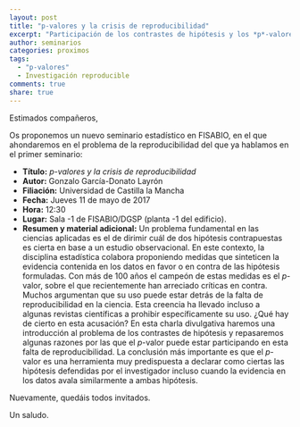 ```yaml
---
layout: post
title: "p-valores y la crisis de reproducibilidad"
excerpt: "Participación de los contrastes de hipótesis y los *p*-valores en la crisis de reproducibilidad"
author: seminarios
categories: proximos
tags:
  - "p-valores"
  - Investigación reproducible
comments: true
share: true
---
```


Estimados compañeros,

Os proponemos un nuevo seminario estadístico en FISABIO, en el que ahondaremos en el problema de la reproducibilidad del que ya hablamos en el primer seminario:

- **Título:** _p-valores y la crisis de reproducibilidad_
- **Autor:** Gonzalo García-Donato Layrón
- **Filiación:** Universidad de Castilla la Mancha
- **Fecha:** Jueves 11 de mayo de 2017
- **Hora:** 12:30
- **Lugar:** Sala -1 de FISABIO/DGSP (planta -1 del edificio).
- **Resumen y material adicional:** Un problema fundamental en las ciencias aplicadas es el de dirimir cuál de dos hipótesis contrapuestas es cierta en base a un estudio observacional. En este contexto, la disciplina estadística colabora proponiendo medidas que sinteticen la evidencia contenida en los datos en favor o en contra de las hipótesis formuladas. Con más de 100 años el campeón de estas medidas es el *p*-valor, sobre el que recientemente han arreciado críticas en contra. Muchos argumentan que su uso puede estar detrás de la falta de reproducibilidad en la ciencia. Esta creencia ha llevado incluso a algunas revistas científicas a prohibir específicamente su uso. ¿Qué hay de cierto en esta acusación?
  En esta charla divulgativa haremos una introducción al problema de los contrastes de hipótesis y repasaremos algunas razones por las que el *p*-valor puede estar participando en esta falta de reproducibilidad. La conclusión más importante es que el *p*-valor es una herramienta muy predispuesta a declarar como ciertas las hipótesis defendidas por el investigador incluso cuando la evidencia en los datos avala similarmente a ambas hipótesis.

Nuevamente, quedáis todos invitados.

Un saludo.
